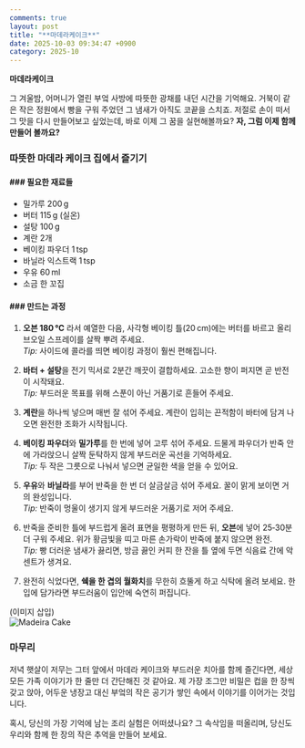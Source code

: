 ```yaml
---
comments: true
layout: post
title: "**마데라케이크**"
date: 2025-10-03 09:34:47 +0900
category: 2025-10
---
```


**마데라케이크**

그 겨울밤, 어머니가 열린 부엌 사방에 따뜻한 광채를 내던 시간을 기억해요. 거북이 같은 작은 정원에서 빵을 구워 주었던 그 냄새가 아직도 코끝을 스치죠. 저절로 손이 떠서 그 맛을 다시 만들어보고 싶었는데, 바로 이제 그 꿈을 실현해볼까요? **자, 그럼 이제 함께 만들어 볼까요?**

### 따뜻한 마데라 케이크 집에서 즐기기

#### ### 필요한 재료들  
- 밀가루 200 g  
- 버터 115 g (실온)  
- 설탕 100 g  
- 계란 2개  
- 베이킹 파우더 1 tsp  
- 바닐라 익스트랙 1 tsp  
- 우유 60 ml  
- 소금 한 꼬집  

#### ### 만드는 과정  

1. **오븐 180 ℃** 라서 예열한 다음, 사각형 베이킹 틀(20 cm)에는 버터를 바르고 올리브오일 스프레이를 살짝 뿌려 주세요.  
   *Tip:* 사이드에 콜라를 띄면 베이킹 과정이 훨씬 편해집니다.  

2. **바터 + 설탕**을 전기 믹서로 2분간 깨끗이 결합하세요. 고소한 향이 퍼지면 곧 반전이 시작돼요.  
   *Tip:* 부드러운 목표를 위해 스푼이 아닌 거품기로 흔들어 주세요.  

3. **계란**을 하나씩 넣으며 매번 잘 섞어 주세요. 계란이 입히는 끈적함이 바터에 담겨 나오면 완전한 조화가 시작됩니다.  

4. **베이킹 파우더**와 **밀가루**를 한 번에 넣어 고루 섞어 주세요. 드물게 파우더가 반죽 안에 가라앉으니 살짝 둔탁하지 않게 부드러운 곡선을 기억하세요.  
   *Tip:* 두 작은 그릇으로 나눠서 넣으면 균일한 색을 얻을 수 있어요.  

5. **우유**와 **바닐라**를 부어 반죽을 한 번 더 살금살금 섞어 주세요. 꿀이 맑게 보이면 거의 완성입니다.  
   *Tip:* 반죽이 멍울이 생기지 않게 부드러운 거품기로 저어 주세요.  

6. 반죽을 준비한 틀에 부드럽게 올려 표면을 평평하게 만든 뒤, **오븐**에 넣어 25‑30분 더 구워 주세요. 위가 황금빛을 띠고 마른 손가락이 반죽에 붙지 않으면 완전.  
   *Tip:* 빵 더러운 냄새가 끓리면, 방금 끓인 커피 한 잔을 틀 옆에 두면 식음료 간에 악센트가 생겨요.  

7. 완전히 식었다면, **쉑을 한 겹의 월화치**를 무한히 흐뚤게 하고 식탁에 올려 보세요. 한입에 담가라면 부드러움이 입안에 숙연히 퍼집니다.  

(이미지 삽입)  
![Madeira Cake](https://www.themealdb.com/images/media/meals/urtqut1511723591.jpg)

### 마무리

저녁 햇살이 저무는 그터 앞에서 마데라 케이크와 부드러운 치아를 함께 즐긴다면, 세상 모든 가족 이야기가 한 줄만 더 간단해진 것 같아요. 제 가장 조그만 비밀은 컵을 한 장씩 갖고 앉아, 어두운 냉장고 대신 부엌의 작은 공기가 쌓인 속에서 이야기를 이어가는 것입니다.  

혹시, 당신의 가장 기억에 남는 조리 실험은 어떠셨나요? 그 속삭임을 떠올리며, 당신도 우리와 함께 한 장의 작은 추억을 만들어 보세요.